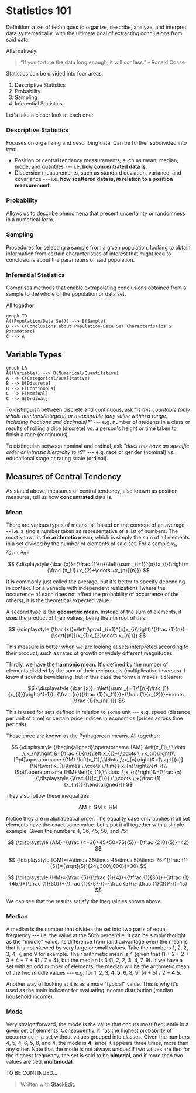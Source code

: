 ﻿# Statistics 101
Definition: a set of techniques to organize, describe, analyze, and interpret data systematically, with the ultimate goal of extracting conclusions from said data.

Alternatively:
> “If you torture the data long enough, it will confess.” - Ronald Coase

Statistics can be divided into four areas:

 1. Descriptive Statistics
 2. Probability
 3. Sampling
 4. Inferential Statistics

Let's take a closer look at each one:

### Descriptive Statistics
Focuses on organizing and describing data. Can be further subdivided into two:
 - Position or central tendency measurements, such as mean, median, mode, and quantiles --- i.e. **how concentrated data is**.
 - Dispersion measurements, such as standard deviation, variance, and covariance --- i.e. **how scattered data is, *in* relation to a position measurement**.

### Probability
Allows us to describe phenomena that present uncertainty or randomness in a numerical form.

### Sampling
Procedures for selecting a sample from a given population, looking to obtain information from certain characteristics of interest that might lead to conclusions about the parameters of said population.

### Inferential Statistics
Comprises methods that enable extrapolating conclusions obtained from a sample to the whole of the population or data set.

All together:

```mermaid
graph TD
A((Population/Data Set)) --> B{Sample}
B --> C(Conclusions about Population/Data Set Characteristics & Parameters)
C --> A
```

## Variable Types

```mermaid
graph LR
A((Variable)) --> B(Numerical/Quantitative)
A --> C(Categorical/Qualitative)
B --> D[Discrete]
B --> E[Continuous]
C --> F[Nominal]
C --> G[Ordinal]
```

To distinguish between discrete and continuous, ask *"is this countable (only whole numbers/integers) or measurable (any value within a range, including fractions and decimals)?"* --- e.g. number of students in a class or results of rolling a dice (discrete) vs. a person's height or time taken to finish a race (continuous).

To distinguish between nominal and ordinal, ask *"does this have an specific order or intrinsic hierarchy to it?"* --- e.g. race or gender (nominal) vs. educational stage or rating scale (ordinal).

## Measures of Central Tendency

As stated above, measures of central tendency, also known as position measures, tell us how **concentrated** data is.

### Mean
There are various types of means, all based on the concept of an average --- i.e. a single number taken as representative of a list of numbers. The most known is the **arithmetic mean**, which is simply the sum of all elements in a set divided by the number of elements of said set. For a sample $x_{1},x_{2},\ldots ,x_{n}$ :

$$
{\displaystyle {\bar {x}}={\frac {1}{n}}\left(\sum _{i=1}^{n}{x_{i}}\right)={\frac {x_{1}+x_{2}+\cdots +x_{n}}{n}}}
$$

It is commonly just called *the* average, but it's better to specify depending in context. For a variable with independent realizations (where the occurrence of each does not affect the probability of occurrence of the others), it is the theoretical expected value.

A second type is the **geometric mean**. Instead of the sum of elements, it uses the product of their values, being the *n*th root of this: 

$$
{\displaystyle {\bar {x}}=\left(\prod _{i=1}^{n}x_{i}\right)^{\frac {1}{n}}={\sqrt[{n}]{x_{1}x_{2}\cdots x_{n}}}}
$$

This measure is better when we are looking at sets interpreted according to their product, such as rates of growth or widely different magnitudes.

Thirdly, we have the **harmonic mean**. It's defined by the number of elements divided by the sum of their reciprocals (multiplicative inverses). I know it sounds bewildering, but in this case the formula makes it clearer:

$$
{\displaystyle {\bar {x}}=n\left(\sum _{i=1}^{n}{\frac {1}{x_{i}}}\right)^{-1}}={\frac {n}{{\frac {1}{x_{1}}}+{\frac {1}{x_{2}}}+\cdots +{\frac {1}{x_{n}}}}}
$$

This is used for sets defined in relation to some unit --- e.g. speed (distance per unit of time) or certain price indices in economics (prices across time periods).

These three are known as the Pythagorean means. All together:

$$
{\displaystyle {\begin{aligned}\operatorname {AM} \left(x_{1},\;\ldots ,\;x_{n}\right)&={\frac {1}{n}}\left(x_{1}+\;\cdots \;+x_{n}\right)\\[9pt]\operatorname {GM} \left(x_{1},\;\ldots ,\;x_{n}\right)&={\sqrt[{n}]{\left\vert x_{1}\times \,\cdots \,\times x_{n}\right\vert }}\\[9pt]\operatorname {HM} \left(x_{1},\;\ldots ,\;x_{n}\right)&={\frac {n}{\displaystyle {\frac {1}{x_{1}}}+\;\cdots \;+{\frac {1}{x_{n}}}}}\end{aligned}}}
$$

They also follow these inequalities:

$$
{\displaystyle \mathrm {AM} \geq \mathrm {GM} \geq \mathrm {HM} \,}
$$

Notice they are in alphabetical order. The equality case only applies if all set elements have the exact same value. Let's put it all together with a simple example. Given the numbers 4, 36, 45, 50, and 75:

$$
{\displaystyle {AM}={\frac {4+36+45+50+75}{5}}={\frac {210}{5}}=42}
$$

$$
{\displaystyle {GM}=(4\times 36\times 45\times 50\times 75)^{\frac {1}{5}}={\sqrt[{5}]{24\;300\;000}}=30}
$$

$$
{\displaystyle {HM}={\frac {5}{{\tfrac {1}{4}}+{\tfrac {1}{36}}+{\tfrac {1}{45}}+{\tfrac {1}{50}}+{\tfrac {1}{75}}}}={\frac {5}{\;{\tfrac {1}{3}}\;}}=15}
$$

We can see that the results satisfy the inequalities shown above.

### Median
A median is the number that divides the set into two parts of equal frequency --- i.e. the value at the 50th percentile. It can be simply thought as the "middle" value. Its difference from (and advantage over) the mean is that it is not skewed by very large or small values. Take the numbers 1, 2, 2, 3, 4, 7, and 9 for example. Their arithmetic mean is 4 (given that (1 + 2 + 2 + 3 + 4 + 7 + 9) / 7 = **4**), but the median is 3 (1, 2, 2, **3**, 4, 7, 9). If we have a set with an odd number of elements, the median will be the arithmetic mean of the two middle values --- e.g. for 1, 2, 3, **4, 5**, 6, 8, 9: (4 + 5) / 2 = **4.5**.

Another way of looking at it is as a more "typical" value. This is why it's used as the main indicator for evaluating income distribution (median household income).

### Mode
Very straightforward, the mode is the value that occurs most frequently in a given set of elements. Consequently, it has the highest probability of occurrence in a set without values grouped into classes. Given the numbers 4, 5, 4, 6, 5, 8, and 4, the mode is **4**, since it appears three times, more than any other. Note that the mode is not always unique: if two values are tied for the highest frequency, the set is said to be **bimodal**, and if more than two values are tied, **multimodal**.

TO BE CONTINUED...

> Written with [StackEdit](https://stackedit.io/).

